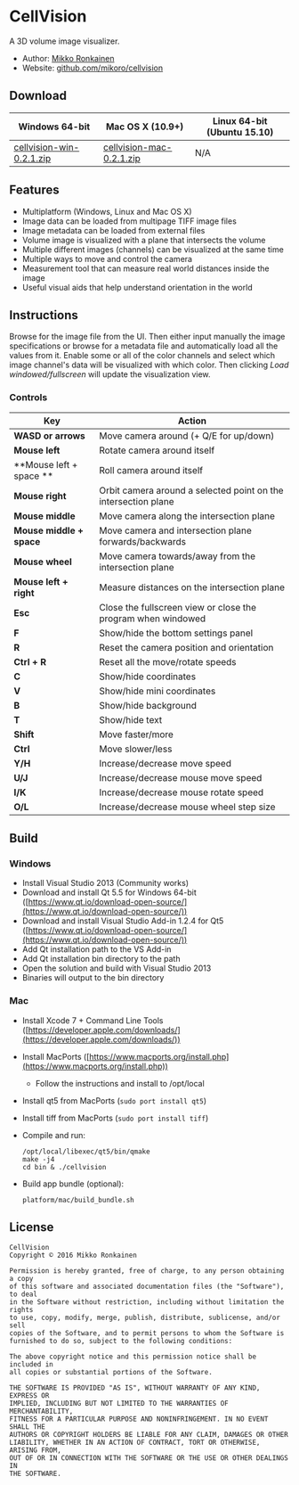 # CellVision

A 3D volume image visualizer.

* Author: [Mikko Ronkainen](http://mikkoronkainen.com)
* Website: [github.com/mikoro/cellvision](https://github.com/mikoro/cellvision)

## Download

| Windows 64-bit                                                                                                     | Mac OS X (10.9+)                                                                                                   | Linux 64-bit (Ubuntu 15.10)                                                                                      |
|--------------------------------------------------------------------------------------------------------------------|--------------------------------------------------------------------------------------------------------------------|------------------------------------------------------------------------------------------------------------------|
| [cellvision-win-0.2.1.zip](https://github.com/mikoro/cellvision/releases/download/v0.2.1/cellvision-win-0.2.1.zip) | [cellvision-mac-0.2.1.zip](https://github.com/mikoro/cellvision/releases/download/v0.2.1/cellvision-mac-0.2.1.zip) | N/A |

## Features

- Multiplatform (Windows, Linux and Mac OS X)
- Image data can be loaded from multipage TIFF image files
- Image metadata can be loaded from external files
- Volume image is visualized with a plane that intersects the volume
- Multiple different images (channels) can be visualized at the same time
- Multiple ways to move and control the camera
- Measurement tool that can measure real world distances inside the image
- Useful visual aids that help understand orientation in the world

## Instructions

Browse for the image file from the UI. Then either input manually the image specifications or browse for a metadata
file and automatically load all the values from it. Enable some or all of the color channels and select which image channel's
data will be visualized with which color. Then clicking *Load windowed/fullscreen* will update the visualization view.

### Controls

| Key                      | Action                                                                                |
|--------------------------|---------------------------------------------------------------------------------------|
| **WASD or arrows**       | Move camera around (+ Q/E for up/down)                                                |
| **Mouse left**           | Rotate camera around itself                                                           |
| **Mouse left + space **  | Roll camera around itself                                                             |
| **Mouse right**          | Orbit camera around a selected point on the intersection plane                        |
| **Mouse middle**         | Move camera along the intersection plane                                              |
| **Mouse middle + space** | Move camera and intersection plane forwards/backwards                                 |
| **Mouse wheel**          | Move camera towards/away from the intersection plane                                  |
| **Mouse left + right**   | Measure distances on the intersection plane                                           |
| **Esc**                  | Close the fullscreen view or close the program when windowed                          |
| **F**                    | Show/hide the bottom settings panel                                                   |
| **R**                    | Reset the camera position and orientation                                             |
| **Ctrl + R**             | Reset all the move/rotate speeds                                                      |
| **C**                    | Show/hide coordinates                                                                 |
| **V**                    | Show/hide mini coordinates                                                            |
| **B**                    | Show/hide background                                                                  |
| **T**                    | Show/hide text                                                                        |
| **Shift**                | Move faster/more                                                                      |
| **Ctrl**                 | Move slower/less                                                                      |
| **Y/H**                  | Increase/decrease move speed                                                          |
| **U/J**                  | Increase/decrease mouse move speed                                                    |
| **I/K**                  | Increase/decrease mouse rotate speed                                                  |
| **O/L**                  | Increase/decrease mouse wheel step size                                               |

## Build

### Windows

- Install Visual Studio 2013 (Community works)
- Download and install Qt 5.5 for Windows 64-bit ([https://www.qt.io/download-open-source/](https://www.qt.io/download-open-source/))
- Download and install Visual Studio Add-in 1.2.4 for Qt5 ([https://www.qt.io/download-open-source/](https://www.qt.io/download-open-source/))
- Add Qt installation path to the VS Add-in
- Add Qt installation bin directory to the path
- Open the solution and build with Visual Studio 2013
- Binaries will output to the bin directory

### Mac

- Install Xcode 7 + Command Line Tools ([https://developer.apple.com/downloads/](https://developer.apple.com/downloads/))
- Install MacPorts ([https://www.macports.org/install.php](https://www.macports.org/install.php))
  - Follow the instructions and install to /opt/local
- Install qt5 from MacPorts (```sudo port install qt5```)
- Install tiff from MacPorts (```sudo port install tiff```)
- Compile and run:

    ```
    /opt/local/libexec/qt5/bin/qmake
	make -j4
	cd bin & ./cellvision
    ```
- Build app bundle (optional):

    ```
    platform/mac/build_bundle.sh
    ```

## License

    CellVision
    Copyright © 2016 Mikko Ronkainen
    
    Permission is hereby granted, free of charge, to any person obtaining a copy
    of this software and associated documentation files (the "Software"), to deal
    in the Software without restriction, including without limitation the rights
    to use, copy, modify, merge, publish, distribute, sublicense, and/or sell
    copies of the Software, and to permit persons to whom the Software is
    furnished to do so, subject to the following conditions:
    
    The above copyright notice and this permission notice shall be included in
    all copies or substantial portions of the Software.
    
    THE SOFTWARE IS PROVIDED "AS IS", WITHOUT WARRANTY OF ANY KIND, EXPRESS OR
    IMPLIED, INCLUDING BUT NOT LIMITED TO THE WARRANTIES OF MERCHANTABILITY,
    FITNESS FOR A PARTICULAR PURPOSE AND NONINFRINGEMENT. IN NO EVENT SHALL THE
    AUTHORS OR COPYRIGHT HOLDERS BE LIABLE FOR ANY CLAIM, DAMAGES OR OTHER
    LIABILITY, WHETHER IN AN ACTION OF CONTRACT, TORT OR OTHERWISE, ARISING FROM,
    OUT OF OR IN CONNECTION WITH THE SOFTWARE OR THE USE OR OTHER DEALINGS IN
    THE SOFTWARE.
